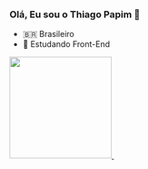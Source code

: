 ### Olá, Eu sou o Thiago Papim 👋

- 🇧🇷 Brasileiro
- 🎒 Estudando Front-End

<div>
  <a href="https://github.com/thiago-papim">
  <img src="https://github-readme-stats.vercel.app/api?username=thiago-papim&show_icons=true&theme=dark" height="180em">
  <img src="https://github-readme-stats.vercel.app/api/top-langs/?username=thiago-papim&show_icons=true&theme=dark" alt="">
</div>
